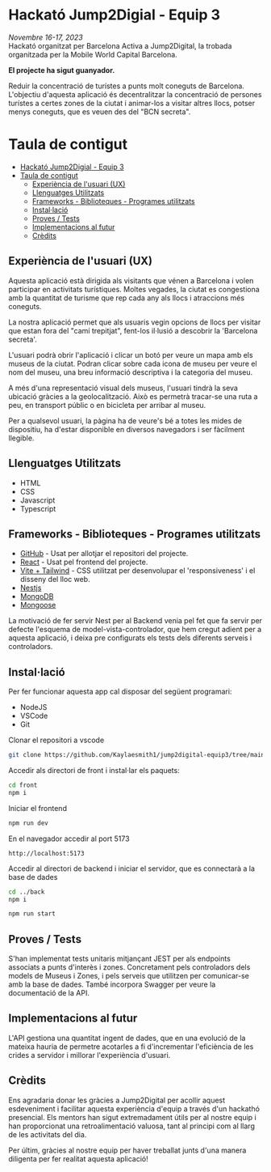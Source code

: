 # Hackató Jump2Digial - Equip 3
*Novembre 16-17, 2023*  
Hackató organitzat per Barcelona Activa a Jump2Digital, la trobada organitzada per la Mobile World Capital Barcelona. 

**El projecte ha sigut guanyador.**

Reduir la concentració de turístes a punts molt coneguts de Barcelona. L'objectiu d'aquesta aplicació és decentralitzar la concentració de persones turístes a certes zones de la ciutat i animar-los a visitar altres llocs, potser menys coneguts, que es veuen des del "BCN secreta".

# Taula de contigut

- [Hackató Jump2Digial - Equip 3](#hackató-jump2digial---equip-3)
- [Taula de contigut](#taula-de-contigut)
  - [Experiència de l'usuari (UX)](#experiència-de-lusuari-ux)
  - [Llenguatges Utilitzats](#llenguatges-utilitzats)
  - [Frameworks - Biblioteques - Programes utilitzats](#frameworks---biblioteques---programes-utilitzats)
  - [Instal·lació](#installació)
  - [Proves / Tests](#proves--tests)
  - [Implementacions al futur](#implementacions-al-futur)
  - [Crèdits](#crèdits)

## Experiència de l'usuari (UX)

Aquesta aplicació està dirigida als visitants que vénen a Barcelona i volen participar en activitats turístiques. Moltes vegades, la ciutat es congestiona amb la quantitat de turisme que rep cada any als llocs i atraccions més coneguts.

La nostra aplicació permet que als usuaris vegin opcions de llocs per visitar que estan fora del "camí trepitjat", fent-los il·lusió a descobrir la 'Barcelona secreta'.

L'usuari podrà obrir l'aplicació i clicar un botó per veure un mapa amb els museus de la ciutat. Podran clicar sobre cada icona de museu per veure el nom del museu, una breu informació descriptiva i la categoria del museu.

A més d'una representació visual dels museus, l'usuari tindrà la seva ubicació gràcies a la geolocalització. Això es permetrà tracar-se una ruta a peu, en transport públic o en bicicleta per arribar al museu.

Per a qualsevol usuari, la pàgina ha de veure's bé a totes les mides de dispositiu, ha d'estar disponible en diversos navegadors i ser fàcilment llegible.

## Llenguatges Utilitzats

- HTML
- CSS
- Javascript
- Typescript

## Frameworks - Biblioteques - Programes utilitzats

- [GitHub](https://github.com/) - Usat per allotjar el repositori del projecte.
- [React](https://www.react.express/) - Usat pel frontend del projecte.
- [Vite + Tailwind](https://tailwindcss.com/docs/guides/vite) - CSS utilitzat per desenvolupar el 'responsiveness' i el disseny del lloc web.
- [Nestjs](https://nestjs.com/)
- [MongoDB](https://www.mongodb.com/es)
- [Mongoose](https://mongoosejs.com/)

La motivació de fer servir Nest per al Backend venia pel fet que fa servir per defecte l'esquema de model-vista-controlador, que hem cregut adient per a aquesta aplicació, i deixa pre configurats els tests dels diferents serveis i controladors.

## Instal·lació

Per fer funcionar aquesta app cal disposar del següent programari:

- NodeJS
- VSCode
- Git

Clonar el repositori a vscode

```Bash
git clone https://github.com/Kaylaesmith1/jump2digital-equip3/tree/main
```

Accedir als directori de front i instal·lar els paquets:

```Bash
cd front
npm i
```

Iniciar el frontend

```Bash
npm run dev
```

En el navegador accedir al port 5173

```
http://localhost:5173
```

Accedir al directori de backend i iniciar el servidor, que es connectarà a la base de dades

```Bash
cd ../back
npm i
```

```Bash
npm run start
```

## Proves / Tests

S'han implementat tests unitaris mitjançant JEST per als endpoints associats a punts d'interès i zones. Concretament pels controladors dels models de Museus i Zones, i pels serveis que utilitzen per comunicar-se amb la base de dades. També incorpora Swagger per veure la documentació de la API.

## Implementacions al futur

L'API gestiona una quantitat ingent de dades, que en una evolució de la mateixa hauria de permetre acotarles a fi d'incrementar l'eficiència de les crides a servidor i millorar l'experiència d'usuari.


## Crèdits

Ens agradaria donar les gràcies a Jump2Digital per acollir aquest esdeveniment i facilitar aquesta experiència d'equip a través d'un hackathó presencial. Els mentors han sigut extremadament útils per al nostre equip i han proporcionat una retroalimentació valuosa, tant al principi com al llarg de les activitats del dia.

Per últim, gràcies al nostre equip per haver treballat junts d'una manera diligenta per fer realitat aquesta aplicació!
